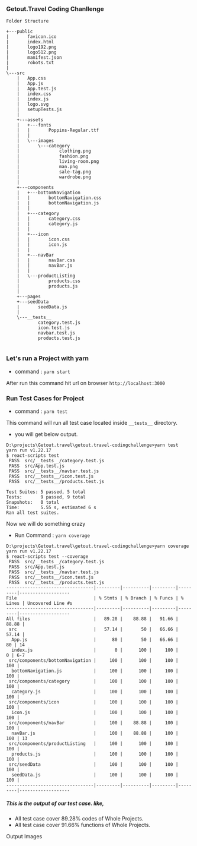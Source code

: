 ### Getout.Travel Coding Chanllenge

```Folder Structure```
```
+---public
|       favicon.ico
|       index.html
|       logo192.png
|       logo512.png
|       manifest.json
|       robots.txt
|       
\---src
    |   App.css
    |   App.js
    |   App.test.js
    |   index.css
    |   index.js
    |   logo.svg
    |   setupTests.js
    |   
    +---assets
    |   +---fonts
    |   |       Poppins-Regular.ttf
    |   |       
    |   \---images
    |       \---category
    |               clothing.png
    |               fashion.png
    |               living-room.png
    |               man.png
    |               sale-tag.png
    |               wardrobe.png
    |               
    +---components
    |   +---bottomNavigation
    |   |       bottomNavigation.css
    |   |       bottomNavigation.js
    |   |       
    |   +---category
    |   |       category.css
    |   |       category.js
    |   |       
    |   +---icon
    |   |       icon.css
    |   |       icon.js
    |   |       
    |   +---navBar
    |   |       navBar.css
    |   |       navBar.js
    |   |       
    |   \---productListing
    |           products.css
    |           products.js
    |           
    +---pages
    +---seedData
    |       seedData.js
    |       
    \---__tests__
            category.test.js
            icon.test.js
            navbar.test.js
            products.test.js
            
```

### Let's run a Project with yarn

- command : ```yarn start```

After run this command hit url on browser ```http://localhost:3000```

### Run Test Cases for Project

- command : ```yarn test```

This command will run all test case located inside ```__tests__``` directory.
- you will get below output.
```
D:\projects\Getout.travel\getout.travel-codingchallenge>yarn test
yarn run v1.22.17
$ react-scripts test
 PASS  src/__tests__/category.test.js
 PASS  src/App.test.js
 PASS  src/__tests__/navbar.test.js
 PASS  src/__tests__/icon.test.js
 PASS  src/__tests__/products.test.js

Test Suites: 5 passed, 5 total
Tests:       9 passed, 9 total
Snapshots:   0 total
Time:        5.55 s, estimated 6 s
Ran all test suites.
```

Now we will do something crazy

- Run Command : ```yarn coverage```

```
D:\projects\Getout.travel\getout.travel-codingchallenge>yarn coverage
yarn run v1.22.17
$ react-scripts test --coverage
 PASS  src/__tests__/category.test.js
 PASS  src/App.test.js
 PASS  src/__tests__/navbar.test.js
 PASS  src/__tests__/icon.test.js
 PASS  src/__tests__/products.test.js
---------------------------------|---------|----------|---------|---------|-------------------
File                             | % Stmts | % Branch | % Funcs | % Lines | Uncovered Line #s 
---------------------------------|---------|----------|---------|---------|-------------------
All files                        |   89.28 |    88.88 |   91.66 |   88.88 |                  
 src                             |   57.14 |       50 |   66.66 |   57.14 |                  
  App.js                         |      80 |       50 |   66.66 |      80 | 14               
  index.js                       |       0 |      100 |     100 |       0 | 6-7              
 src/components/bottomNavigation |     100 |      100 |     100 |     100 |                  
  bottomNavigation.js            |     100 |      100 |     100 |     100 |                  
 src/components/category         |     100 |      100 |     100 |     100 |                  
  category.js                    |     100 |      100 |     100 |     100 |                  
 src/components/icon             |     100 |      100 |     100 |     100 |                  
  icon.js                        |     100 |      100 |     100 |     100 |                  
 src/components/navBar           |     100 |    88.88 |     100 |     100 |                  
  navBar.js                      |     100 |    88.88 |     100 |     100 | 13               
 src/components/productListing   |     100 |      100 |     100 |     100 |                  
  products.js                    |     100 |      100 |     100 |     100 |                  
 src/seedData                    |     100 |      100 |     100 |     100 |                  
  seedData.js                    |     100 |      100 |     100 |     100 |                  
---------------------------------|---------|----------|---------|---------|-------------------

```

##### This is the output of our test case. like,
- All test case cover 89.28% codes of Whole Projects.
- All test case cover 91.66% functions of Whole Projects.

Output Images

